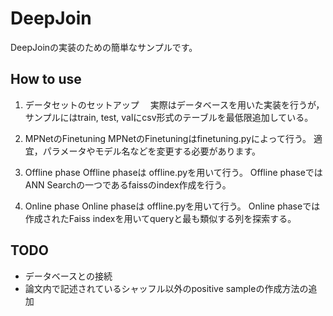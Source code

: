 # DeepJoin
DeepJoinの実装のための簡単なサンプルです。

## How to use
1. データセットのセットアップ
　実際はデータベースを用いた実装を行うが，サンプルにはtrain, test, valにcsv形式のテーブルを最低限追加している。

2. MPNetのFinetuning
MPNetのFinetuningはfinetuning.pyによって行う。
 適宜，パラメータやモデル名などを変更する必要があります。

3. Offline phase
Offline phaseは offline.pyを用いて行う。
Offline phaseではANN Searchの一つであるfaissのindex作成を行う。

4. Online phase
Online phaseは offline.pyを用いて行う。
Online phaseでは作成されたFaiss indexを用いてqueryと最も類似する列を探索する。

## TODO
- データベースとの接続
- 論文内で記述されているシャッフル以外のpositive sampleの作成方法の追加
